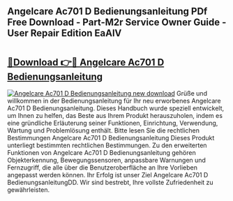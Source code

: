 ## Angelcare Ac701 D Bedienungsanleitung PDf Free Download - Part-M2r Service Owner Guide - User Repair Edition EaAlV

# <h2><a href="http://df5h1if.blite.top/?on=Angelcare+Ac701+D+Bedienungsanleitung">🔗Download 👉🔴 Angelcare Ac701 D Bedienungsanleitung</a></h2>

[![Angelcare Ac701 D Bedienungsanleitung new download](https://i.imgur.com/lujVjoI.png)](http://df5h1if.blite.top/?on=Angelcare+Ac701+D+Bedienungsanleitung)
Grüße und willkommen in der Bedienungsanleitung für Ihr neu erworbenes Angelcare Ac701 D Bedienungsanleitung. Dieses Handbuch wurde speziell entwickelt, um Ihnen zu helfen, das Beste aus Ihrem Produkt herauszuholen, indem es eine gründliche Erläuterung seiner Funktionen, Einrichtung, Verwendung, Wartung und Problemlösung enthält. Bitte lesen Sie die rechtlichen Bestimmungen Angelcare Ac701 D Bedienungsanleitung Dieses Produkt unterliegt bestimmten rechtlichen Bestimmungen. Zu den erweiterten Funktionen von Angelcare Ac701 D Bedienungsanleitung gehören Objekterkennung, Bewegungssensoren, anpassbare Warnungen und Fernzugriff, die alle über die Benutzeroberfläche an Ihre Vorlieben angepasst werden können. Ihr Erfolg ist unser Ziel Angelcare Ac701 D BedienungsanleitungDD. Wir sind bestrebt, Ihre vollste Zufriedenheit zu gewährleisten.
